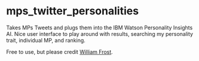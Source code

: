 # mps_twitter_personalities
Takes MPs Tweets and plugs them into the IBM Watson Personality Insights AI. Nice user interface to play around with results, searching my personality trait, individual MP, and ranking.

Free to use, but please credit <a href="www.williamfro.st" target="_blank">William Frost</a>.</p>
